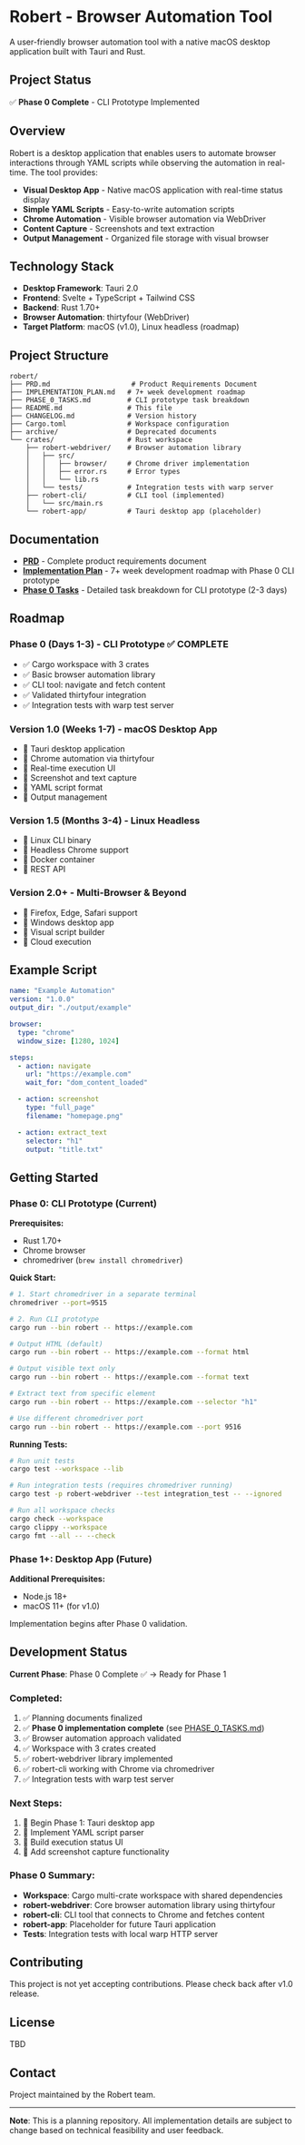 # Robert - Browser Automation Tool

A user-friendly browser automation tool with a native macOS desktop application built with Tauri and Rust.

## Project Status

✅ **Phase 0 Complete** - CLI Prototype Implemented

## Overview

Robert is a desktop application that enables users to automate browser interactions through YAML scripts while observing the automation in real-time. The tool provides:

- **Visual Desktop App** - Native macOS application with real-time status display
- **Simple YAML Scripts** - Easy-to-write automation scripts
- **Chrome Automation** - Visible browser automation via WebDriver
- **Content Capture** - Screenshots and text extraction
- **Output Management** - Organized file storage with visual browser

## Technology Stack

- **Desktop Framework**: Tauri 2.0
- **Frontend**: Svelte + TypeScript + Tailwind CSS
- **Backend**: Rust 1.70+
- **Browser Automation**: thirtyfour (WebDriver)
- **Target Platform**: macOS (v1.0), Linux headless (roadmap)

## Project Structure

```
robert/
├── PRD.md                    # Product Requirements Document
├── IMPLEMENTATION_PLAN.md   # 7+ week development roadmap
├── PHASE_0_TASKS.md         # CLI prototype task breakdown
├── README.md                # This file
├── CHANGELOG.md             # Version history
├── Cargo.toml               # Workspace configuration
├── archive/                 # Deprecated documents
└── crates/                  # Rust workspace
    ├── robert-webdriver/    # Browser automation library
    │   ├── src/
    │   │   ├── browser/     # Chrome driver implementation
    │   │   ├── error.rs     # Error types
    │   │   └── lib.rs
    │   └── tests/           # Integration tests with warp server
    ├── robert-cli/          # CLI tool (implemented)
    │   └── src/main.rs
    └── robert-app/          # Tauri desktop app (placeholder)
```

## Documentation

- **[PRD](PRD.md)** - Complete product requirements document
- **[Implementation Plan](IMPLEMENTATION_PLAN.md)** - 7+ week development roadmap with Phase 0 CLI prototype
- **[Phase 0 Tasks](PHASE_0_TASKS.md)** - Detailed task breakdown for CLI prototype (2-3 days)

## Roadmap

### Phase 0 (Days 1-3) - CLI Prototype ✅ COMPLETE
- ✅ Cargo workspace with 3 crates
- ✅ Basic browser automation library
- ✅ CLI tool: navigate and fetch content
- ✅ Validated thirtyfour integration
- ✅ Integration tests with warp test server

### Version 1.0 (Weeks 1-7) - macOS Desktop App
- 🔄 Tauri desktop application
- 🔄 Chrome automation via thirtyfour
- 🔄 Real-time execution UI
- 🔄 Screenshot and text capture
- 🔄 YAML script format
- 🔄 Output management

### Version 1.5 (Months 3-4) - Linux Headless
- 🔄 Linux CLI binary
- 🔄 Headless Chrome support
- 🔄 Docker container
- 🔄 REST API

### Version 2.0+ - Multi-Browser & Beyond
- 🔄 Firefox, Edge, Safari support
- 🔄 Windows desktop app
- 🔄 Visual script builder
- 🔄 Cloud execution

## Example Script

```yaml
name: "Example Automation"
version: "1.0.0"
output_dir: "./output/example"

browser:
  type: "chrome"
  window_size: [1280, 1024]

steps:
  - action: navigate
    url: "https://example.com"
    wait_for: "dom_content_loaded"

  - action: screenshot
    type: "full_page"
    filename: "homepage.png"

  - action: extract_text
    selector: "h1"
    output: "title.txt"
```

## Getting Started

### Phase 0: CLI Prototype (Current)

**Prerequisites:**
- Rust 1.70+
- Chrome browser
- chromedriver (`brew install chromedriver`)

**Quick Start:**
```bash
# 1. Start chromedriver in a separate terminal
chromedriver --port=9515

# 2. Run CLI prototype
cargo run --bin robert -- https://example.com

# Output HTML (default)
cargo run --bin robert -- https://example.com --format html

# Output visible text only
cargo run --bin robert -- https://example.com --format text

# Extract text from specific element
cargo run --bin robert -- https://example.com --selector "h1"

# Use different chromedriver port
cargo run --bin robert -- https://example.com --port 9516
```

**Running Tests:**
```bash
# Run unit tests
cargo test --workspace --lib

# Run integration tests (requires chromedriver running)
cargo test -p robert-webdriver --test integration_test -- --ignored

# Run all workspace checks
cargo check --workspace
cargo clippy --workspace
cargo fmt --all -- --check
```

### Phase 1+: Desktop App (Future)

**Additional Prerequisites:**
- Node.js 18+
- macOS 11+ (for v1.0)

Implementation begins after Phase 0 validation.

## Development Status

**Current Phase**: Phase 0 Complete ✅ → Ready for Phase 1

### Completed:
1. ✅ Planning documents finalized
2. ✅ **Phase 0 implementation complete** (see [PHASE_0_TASKS.md](PHASE_0_TASKS.md))
3. ✅ Browser automation approach validated
4. ✅ Workspace with 3 crates created
5. ✅ robert-webdriver library implemented
6. ✅ robert-cli working with Chrome via chromedriver
7. ✅ Integration tests with warp test server

### Next Steps:
1. 🔄 Begin Phase 1: Tauri desktop app
2. 🔄 Implement YAML script parser
3. 🔄 Build execution status UI
4. 🔄 Add screenshot capture functionality

### Phase 0 Summary:
- **Workspace**: Cargo multi-crate workspace with shared dependencies
- **robert-webdriver**: Core browser automation library using thirtyfour
- **robert-cli**: CLI tool that connects to Chrome and fetches content
- **robert-app**: Placeholder for future Tauri application
- **Tests**: Integration tests with local warp HTTP server

## Contributing

This project is not yet accepting contributions. Please check back after v1.0 release.

## License

TBD

## Contact

Project maintained by the Robert team.

---

**Note**: This is a planning repository. All implementation details are subject to change based on technical feasibility and user feedback.
